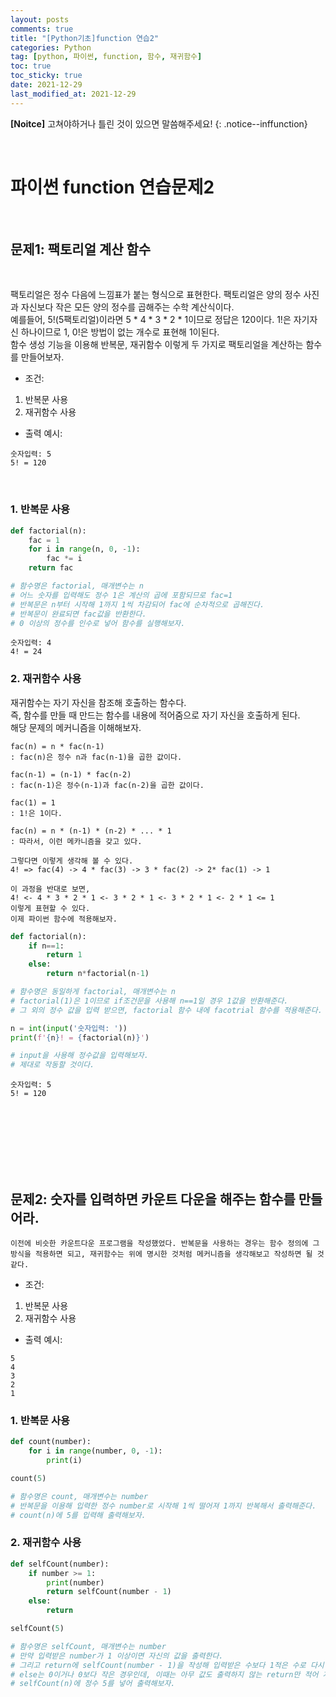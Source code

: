 ```yaml
---
layout: posts
comments: true
title: "[Python기초]function 연습2"
categories: Python
tag: [python, 파이썬, function, 함수, 재귀함수]
toc: true
toc_sticky: true
date: 2021-12-29
last_modified_at: 2021-12-29
---
```


**[Noitce]** 고쳐야하거나 틀린 것이 있으면 말씀해주세요!
{: .notice--inffunction}

<br>

# 파이썬 function 연습문제2




<br>

## 문제1: **팩토리얼 계산 함수**



<br>

팩토리얼은 정수 다음에 느낌표가 붙는 형식으로 표현한다. 팩토리얼은 양의 정수 사진과 자신보다 작은 모든 양의 정수를 곱해주는 수학 계산식이다.   
예를들어, 5!(5팩토리얼)이라면 5 * 4 * 3 * 2 * 1이므로 정답은 120이다. 1!은 자기자신 하나이므로 1, 0!은 방법이 없는 개수로 표현해 1이된다.  
함수 생성 기능을 이용해 반복문, 재귀함수 이렇게 두 가지로 팩토리얼을 계산하는 함수를 만들어보자.
<br>

- 조건:
1. 반복문 사용
2. 재귀함수 사용

- 출력 예시:
```
숫자입력: 5
5! = 120
```
<br>

### 1. 반복문 사용 

```python
def factorial(n):
    fac = 1
    for i in range(n, 0, -1):
        fac *= i
    return fac

# 함수명은 factorial, 매개변수는 n
# 어느 숫자를 입력해도 정수 1은 계산의 곱에 포함되므로 fac=1
# 반복문은 n부터 시작해 1까지 1씩 차감되어 fac에 순차적으로 곱해진다. 
# 반복문이 완료되면 fac값을 반환한다.
# 0 이상의 정수를 인수로 넣어 함수를 실행해보자.
```
```
숫자입력: 4
4! = 24
```

### 2. 재귀함수 사용

 재귀함수는 자기 자신을 참조해 호출하는 함수다.  
 즉, 함수를 만들 때 만드는 함수를 내용에 적어줌으로 자기 자신을 호출하게 된다.  
 해당 문제의 메커니즘을 이해해보자.

```
fac(n) = n * fac(n-1)
: fac(n)은 정수 n과 fac(n-1)을 곱한 값이다.

fac(n-1) = (n-1) * fac(n-2)
: fac(n-1)은 정수(n-1)과 fac(n-2)을 곱한 값이다.

fac(1) = 1
: 1!은 1이다.

fac(n) = n * (n-1) * (n-2) * ... * 1
: 따라서, 이런 메카니즘을 갖고 있다.

그렇다면 이렇게 생각해 볼 수 있다.
4! => fac(4) -> 4 * fac(3) -> 3 * fac(2) -> 2* fac(1) -> 1

이 과정을 반대로 보면,
4! <- 4 * 3 * 2 * 1 <- 3 * 2 * 1 <- 3 * 2 * 1 <- 2 * 1 <= 1
이렇게 표현할 수 있다.
이제 파이썬 함수에 적용해보자.
```

```python
def factorial(n):
    if n==1:
        return 1
    else:
        return n*factorial(n-1)

# 함수명은 동일하게 factorial, 매개변수는 n
# factorial(1)은 1이므로 if조건문을 사용해 n==1일 경우 1값을 반환해준다.
# 그 외의 정수 값을 입력 받으면, factorial 함수 내에 facotrial 함수를 적용해준다. 입력받은 정수 n과 factorial(n-1)을 반환받는다.
```

```python
n = int(input('숫자입력: '))
print(f'{n}! = {factorial(n)}')

# input을 사용해 정수값을 입력해보자.
# 제대로 작동할 것이다.
```

```
숫자입력: 5
5! = 120
```


<br>
<br>
<br>
<br>
<br>
<br>

## 문제2: **숫자를 입력하면 카운트 다운을 해주는 함수를 만들어라.**

```
이전에 비슷한 카운트다운 프로그램을 작성했었다. 반복문을 사용하는 경우는 함수 정의에 그 방식을 적용하면 되고, 재귀함수는 위에 명시한 것처럼 메커니즘을 생각해보고 작성하면 될 것 같다.
```

- 조건:
1. 반복문 사용
2. 재귀함수 사용

- 출력 예시:
```
5
4
3
2
1
```

### 1. 반복문 사용
```python
def count(number):
    for i in range(number, 0, -1):
        print(i)

count(5)

# 함수명은 count, 매개변수는 number
# 반복문을 이용해 입력한 정수 number로 시작해 1씩 떨어져 1까지 반복해서 출력해준다.
# count(n)에 5를 입력해 출력해보자.
```

### 2. 재귀함수 사용

```python
def selfCount(number):
    if number >= 1:
        print(number)
        return selfCount(number - 1)
    else:
        return

selfCount(5)

# 함수명은 selfCount, 매개변수는 number
# 만약 입력받은 number가 1 이상이면 자신의 값을 출력한다.
# 그리고 return에 selfCount(number - 1)을 작성해 입력받은 수보다 1적은 수로 다시 함수가 실행되게 한다.
# else는 0이거나 0보다 작은 경우인데, 이때는 아무 값도 출력하지 않는 return만 적어 계산이 끝나게 만든다.
# selfCount(n)에 정수 5를 넣어 출력해보자.
```